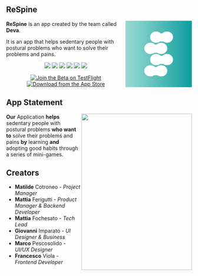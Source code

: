 ## ReSpine

<meta name="apple-itunes-app" content="app-id=1625109363, app-clip-bundle-id=com.deva.Posturaptor.Clip">

<img align="right" width="180" height="180" src="assets/AppIcon.png">

**ReSpine** is an app created by the team called **Deva**.

It is an app that helps sedentary people with postural problems who want to solve their problems and pains.

<p align="center">

<img src="https://img.shields.io/badge/iOS-000000?style=for-the-badge&logo=ios&logoColor=white" />

<img src="https://img.shields.io/badge/swift-F54A2A?style=for-the-badge&logo=swift&logoColor=white" />

<img src="https://img.shields.io/badge/swiftui-0348A5?style=for-the-badge&logo=swift&logoColor=white" />

<img src="https://img.shields.io/badge/Figma-000000?style=for-the-badge&logo=figma&logoColor=white" />

<img src="https://img.shields.io/badge/Xcode-007ACC?style=for-the-badge&logo=Xcode&logoColor=white" />

<img src="https://img.shields.io/badge/github-%23121011.svg?style=for-the-badge&logo=github&logoColor=white" />

</p>

<p align="center">
<a href='https://testflight.apple.com/join/96hcm9oB'><img height='50' alt='Join the Beta on TestFlight' src='https://anotherlens.app/testflight-badge.png'/></a>
<a href='https://apple.co/3twV9Lp'><img height='50' alt='Download from the App Store' src='https://developer.apple.com/assets/elements/badges/download-on-the-app-store.svg'/></a>
</p>
  
  

## App Statement

<img align="right" width="300" height="424" src="assets/Poster.jpg">

**Our** Application **helps** sedentary people with postural problems **who want to** solve their problems and pains **by** learning **and** adopting good habits through a series of mini-games.

  
## Creators

* **Matilde** Cotroneo - *Project Manager*
* **Mattia** Ferigutti - *Product Manager & Backend Developer*
* **Mattia** Fochesato - *Tech Lead*
* **Giovanni** Imparato - *UI Designer & Business*
* **Marco** Pescosolido - *UI/UX Designer*
* **Francesco** Viola - *Frontend Developer*
